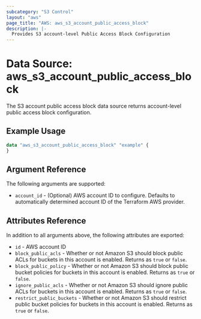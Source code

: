 ```yaml
---
subcategory: "S3 Control"
layout: "aws"
page_title: "AWS: aws_s3_account_public_access_block"
description: |-
  Provides S3 account-level Public Access Block Configuration
---
```


# Data Source: aws_s3_account_public_access_block

The S3 account public access block data source returns account-level public access block configuration.

## Example Usage

```terraform
data "aws_s3_account_public_access_block" "example" {
}
```

## Argument Reference

The following arguments are supported:

* `account_id` - (Optional) AWS account ID to configure. Defaults to automatically determined account ID of the Terraform AWS provider.

## Attributes Reference

In addition to all arguments above, the following attributes are exported:

* `id` - AWS account ID
* `block_public_acls` - Whether or not Amazon S3 should block public ACLs for buckets in this account is enabled. Returns as `true` or `false`.
* `block_public_policy` - Whether or not Amazon S3 should block public bucket policies for buckets in this account is enabled. Returns as `true` or `false`.
* `ignore_public_acls` - Whether or not Amazon S3 should ignore public ACLs for buckets in this account is enabled. Returns as `true` or `false`.
* `restrict_public_buckets` - Whether or not Amazon S3 should restrict public bucket policies for buckets in this account is enabled. Returns as `true` or `false`.
